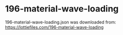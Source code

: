 # 196-material-wave-loading

196-material-wave-loading.json was downloaded from:
https://lottiefiles.com/196-material-wave-loading
